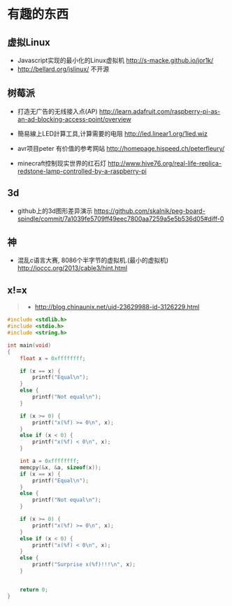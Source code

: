 # 有趣的东西

## 虚拟Linux
* Javascript实现的最小化的Linux虚拟机 http://s-macke.github.io/jor1k/
* http://bellard.org/jslinux/ 不开源 

## 树莓派
* 打造无广告的无线接入点(AP) http://learn.adafruit.com/raspberry-pi-as-an-ad-blocking-access-point/overview

* 簡易線上LED計算工具,计算需要的电阻 http://led.linear1.org/1led.wiz
* avr项目peter 有价值的参考网站 http://homepage.hispeed.ch/peterfleury/
* minecraft控制现实世界的红石灯 http://www.hive76.org/real-life-replica-redstone-lamp-controlled-by-a-raspberry-pi

## 3d
* github上的3d图形差异演示 https://github.com/skalnik/peg-board-spindle/commit/7a1039fe5709ff49eec7800aa7259a5e5b536d05#diff-0

## 神

* 混乱c语言大赛, 8086个半字节的虚拟机.(最小的虚拟机) http://ioccc.org/2013/cable3/hint.html

## x!=x

> * http://blog.chinaunix.net/uid-23629988-id-3126229.html

```c
#include <stdlib.h>
#include <stdio.h>
#include <string.h>

int main(void)
{
    float x = 0xffffffff;

    if (x == x) {
        printf("Equal\n");
    }
    else {
        printf("Not equal\n");
    }

    if (x >= 0) {
        printf("x(%f) >= 0\n", x);
    }
    else if (x < 0) {
        printf("x(%f) < 0\n", x);
    }

    int a = 0xffffffff;
    memcpy(&x, &a, sizeof(x));
    if (x == x) {
        printf("Equal\n");
    }
    else {
        printf("Not equal\n");
    }

    if (x >= 0) {
        printf("x(%f) >= 0\n", x);
    }
    else if (x < 0) {
        printf("x(%f) < 0\n", x);
    }
    else {
        printf("Surprise x(%f)!!!\n", x);
    }


    return 0;
}
```